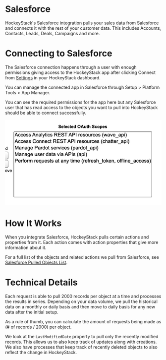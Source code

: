 # Salesforce

HockeyStack's Salesforce integration pulls your sales data from Salesforce and connects it with the rest of your customer data. This includes Accounts, Contacts, Leads, Deals, Campaigns and more.

# Connecting to Salesforce

The Salesforce connection happens through a user with enough permissions giving access to the HockeyStack app after clicking Connect from [Settings](https://hockeystack.com/dashboard/settings) in your HockeyStack dashboard.

You can manage the connected app in Salesforce through Setup > Platform Tools > App Manager.

You can see the required permissions for the app here but any Salesforce user that has read access to the objects you want to pull into HockeyStack should be able to connect successfully.

![Screenshot 2023-10-23 at 21.45.31.png](Salesforce/Screenshot_2023-10-23_at_21.45.31.png)

# How It Works

When you integrate Salesforce, HockeyStack pulls certain actions and properties from it. Each action comes with action properties that give more information about it.

For a full list of the objects and related actions we pull from Salesforce, see [Salesforce Pulled Objects List](Salesforce/Salesforce-Pulled-Objects-List.md).

# Technical Details

Each request is able to pull 2000 records per object at a time and processes the results in series. Depending on your data volume, we pull the historical data on a monthly or daily basis and then move to daily basis for any new data after the initial setup.

As a rule of thumb, you can calculate the amount of requests being made as (# of records / 2000) per object.

We look at the `LastModifiedDate` property to pull only the recently modified records. This allows us to also keep track of updates along with creations. We also have processes that keep track of recently deleted objects to also reflect the change in HockeyStack.